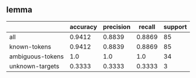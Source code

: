 
## lemma

|                  | accuracy | precision | recall | support |
|------------------|----------|-----------|--------|---------|
| all              | 0.9412   | 0.8839    | 0.8869 | 85      |
| known-tokens     | 0.9412   | 0.8839    | 0.8869 | 85      |
| ambiguous-tokens | 1.0      | 1.0       | 1.0    | 34      |
| unknown-targets  | 0.3333   | 0.3333    | 0.3333 | 3       |

